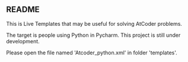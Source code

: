 ## README

This is Live Templates that may be useful for solving AtCoder problems.

The target is people using Python in Pycharm. This project is still under development.

Please open the file named 'Atcoder_python.xml' in folder 'templates'.
